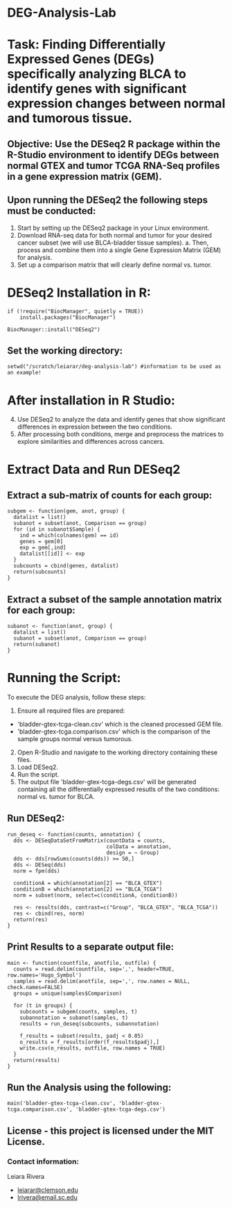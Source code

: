 # DEG-Analysis-Lab
# Task: Finding Differentially Expressed Genes (DEGs) specifically analyzing BLCA to identify genes with significant expression changes between normal and tumorous tissue. 

## Objective: Use the DESeq2 R package within the R-Studio environment to identify DEGs between normal GTEX and tumor TCGA RNA-Seq profiles in a gene expression matrix (GEM). 


## Upon running the DESeq2 the following steps must be conducted: 
1. Start by setting up the DESeq2 package in your Linux environment. 
2. Download RNA-seq data for both normal and tumor for your desired cancer subset (we will use BLCA-bladder tissue samples). 
    a. Then, process and combine them into a single Gene Expression Matrix (GEM) for analysis. 
3. Set up a comparison matrix that will clearly define normal vs. tumor. 


# DESeq2 Installation in R: 
``` 
if (!require("BiocManager", quietly = TRUE))
    install.packages("BiocManager")

BiocManager::install("DESeq2")
```

## Set the working directory: 
``` 
setwd("/scratch/leiarar/deg-analysis-lab") #information to be used as an example! 

```

# After installation in R Studio: 
4. Use DESeq2 to analyze the data and identify genes that show significant differences in expression between the two conditions. 
5. After processing both conditions, merge and preprocess the matrices to explore similarities and differences across cancers. 

# Extract Data and Run DESeq2 
## Extract a sub-matrix of counts for each group: 
``` 
subgem <- function(gem, anot, group) {
  datalist = list()
  subanot = subset(anot, Comparison == group)
  for (id in subanot$Sample) {
    ind = which(colnames(gem) == id)
    genes = gem[0]
    exp = gem[,ind]
    datalist[[id]] <- exp
  }
  subcounts = cbind(genes, datalist)
  return(subcounts)
}
```

## Extract a subset of the sample annotation matrix for each group: 
``` 
subanot <- function(anot, group) {
  datalist = list()
  subanot = subset(anot, Comparison == group)
  return(subanot)
}

```
# Running the Script: 
To execute the DEG analysis, follow these steps: 
1. Ensure all required files are prepared: 
* 'bladder-gtex-tcga-clean.csv' which is the cleaned processed GEM file. 
* 'bladder-gtex-tcga.comparison.csv' which is the comparison of the sample groups normal versus tumorous. 
2. Open R-Studio and navigate to the working directory containing these files. 
3. Load DESeq2. 
4. Run the script. 
5. The output file 'bladder-gtex-tcga-degs.csv' will be generated containing all the differentially expressed resutls of the two conditions: normal vs. tumor for BLCA. 


## Run DESeq2: 

``` 
run_deseq <- function(counts, annotation) {
  dds <- DESeqDataSetFromMatrix(countData = counts,
                                colData = annotation,
                                design = ~ Group)
  dds <- dds[rowSums(counts(dds)) >= 50,]
  dds <- DESeq(dds)
  norm = fpm(dds)
  
  conditionA = which(annotation[2] == "BLCA_GTEX")
  conditionB = which(annotation[2] == "BLCA_TCGA")
  norm = subset(norm, select=c(conditionA, conditionB))
  
  res <- results(dds, contrast=c("Group", "BLCA_GTEX", "BLCA_TCGA"))
  res <- cbind(res, norm)
  return(res)
}
``` 
## Print Results to a separate output file: 
``` 
main <- function(countfile, anotfile, outfile) {
  counts = read.delim(countfile, sep=',', header=TRUE, row.names='Hugo_Symbol')
  samples = read.delim(anotfile, sep=',', row.names = NULL, check.names=FALSE)
  groups = unique(samples$Comparison)
  
  for (t in groups) {
    subcounts = subgem(counts, samples, t)
    subannotation = subanot(samples, t)
    results = run_deseq(subcounts, subannotation)
    
    f_results = subset(results, padj < 0.05)
    o_results = f_results[order(f_results$padj),]
    write.csv(o_results, outfile, row.names = TRUE)
  }
  return(results)
} 
``` 

## Run the Analysis using the following: 
``` 
main('bladder-gtex-tcga-clean.csv', 'bladder-gtex-tcga.comparison.csv', 'bladder-gtex-tcga-degs.csv')
``` 

## License - this project is licensed under the MIT License.

### Contact information: 
Leiara Rivera 
* leiarar@clemson.edu 
* lrivera@email.sc.edu 
